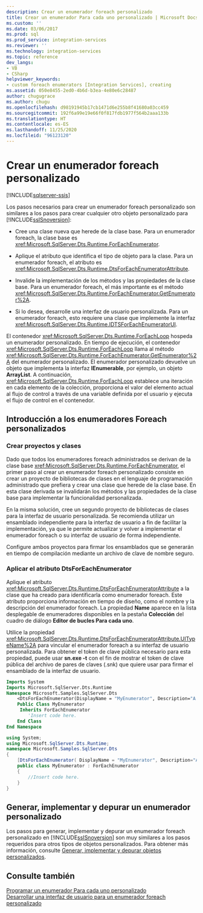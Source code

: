 ```yaml
---
description: Crear un enumerador foreach personalizado
title: Crear un enumerador Para cada uno personalizado | Microsoft Docs
ms.custom: ''
ms.date: 03/06/2017
ms.prod: sql
ms.prod_service: integration-services
ms.reviewer: ''
ms.technology: integration-services
ms.topic: reference
dev_langs:
- VB
- CSharp
helpviewer_keywords:
- custom foreach enumerators [Integration Services], creating
ms.assetid: 050e8455-2ed0-4b6d-b3ea-4e80e6c28487
author: chugugrace
ms.author: chugu
ms.openlocfilehash: d98191945b17cb1471d6e255b8f41680a03cc459
ms.sourcegitcommit: 192f6a99e19e66f0f817fdb1977f564b2aaa133b
ms.translationtype: HT
ms.contentlocale: es-ES
ms.lasthandoff: 11/25/2020
ms.locfileid: "96123120"
---
```

# <a name="creating-a-custom-foreach-enumerator"></a>Crear un enumerador foreach personalizado

[!INCLUDE[sqlserver-ssis](../../../includes/applies-to-version/sqlserver-ssis.md)]


  Los pasos necesarios para crear un enumerador foreach personalizado son similares a los pasos para crear cualquier otro objeto personalizado para [!INCLUDE[ssISnoversion](../../../includes/ssisnoversion-md.md)]:  
  
-   Cree una clase nueva que herede de la clase base. Para un enumerador foreach, la clase base es <xref:Microsoft.SqlServer.Dts.Runtime.ForEachEnumerator>.  
  
-   Aplique el atributo que identifica el tipo de objeto para la clase. Para un enumerador foreach, el atributo es <xref:Microsoft.SqlServer.Dts.Runtime.DtsForEachEnumeratorAttribute>.  
  
-   Invalide la implementación de los métodos y las propiedades de la clase base. Para un enumerador foreach, el más importante es el método <xref:Microsoft.SqlServer.Dts.Runtime.ForEachEnumerator.GetEnumerator%2A>.  
  
-   Si lo desea, desarrolle una interfaz de usuario personalizada. Para un enumerador foreach, esto requiere una clase que implemente la interfaz <xref:Microsoft.SqlServer.Dts.Runtime.IDTSForEachEnumeratorUI>.  
  
 El contenedor <xref:Microsoft.SqlServer.Dts.Runtime.ForEachLoop> hospeda un enumerador personalizado. En tiempo de ejecución, el contenedor <xref:Microsoft.SqlServer.Dts.Runtime.ForEachLoop> llama al método <xref:Microsoft.SqlServer.Dts.Runtime.ForEachEnumerator.GetEnumerator%2A> del enumerador personalizado. El enumerador personalizado devuelve un objeto que implementa la interfaz **IEnumerable**, por ejemplo, un objeto **ArrayList**. A continuación, <xref:Microsoft.SqlServer.Dts.Runtime.ForEachLoop> establece una iteración en cada elemento de la colección, proporciona el valor del elemento actual al flujo de control a través de una variable definida por el usuario y ejecuta el flujo de control en el contenedor.  
  
## <a name="getting-started-with-a-custom-foreach-enumerator"></a>Introducción a los enumeradores Foreach personalizados  
  
### <a name="creating-projects-and-classes"></a>Crear proyectos y clases  
 Dado que todos los enumeradores foreach administrados se derivan de la clase base <xref:Microsoft.SqlServer.Dts.Runtime.ForEachEnumerator>, el primer paso al crear un enumerador foreach personalizado consiste en crear un proyecto de bibliotecas de clases en el lenguaje de programación administrado que prefiera y crear una clase que herede de la clase base. En esta clase derivada se invalidarán los métodos y las propiedades de la clase base para implementar la funcionalidad personalizada.  
  
 En la misma solución, cree un segundo proyecto de bibliotecas de clases para la interfaz de usuario personalizada. Se recomienda utilizar un ensamblado independiente para la interfaz de usuario a fin de facilitar la implementación, ya que le permite actualizar y volver a implementar el enumerador foreach o su interfaz de usuario de forma independiente.  
  
 Configure ambos proyectos para firmar los ensamblados que se generarán en tiempo de compilación mediante un archivo de clave de nombre seguro.  
  
### <a name="applying-the-dtsforeachenumerator-attribute"></a>Aplicar el atributo DtsForEachEnumerator  
 Aplique el atributo <xref:Microsoft.SqlServer.Dts.Runtime.DtsForEachEnumeratorAttribute> a la clase que ha creado para identificarla como enumerador foreach. Este atributo proporciona información en tiempo de diseño, como el nombre y la descripción del enumerador foreach. La propiedad **Name** aparece en la lista desplegable de enumeradores disponibles en la pestaña **Colección** del cuadro de diálogo **Editor de bucles Para cada uno**.  
  
 Utilice la propiedad <xref:Microsoft.SqlServer.Dts.Runtime.DtsForEachEnumeratorAttribute.UITypeName%2A> para vincular el enumerador foreach a su interfaz de usuario personalizada. Para obtener el token de clave pública necesario para esta propiedad, puede usar **sn.exe -t** con el fin de mostrar el token de clave pública del archivo de pares de claves (.snk) que quiere usar para firmar el ensamblado de la interfaz de usuario.  
  
```vb  
Imports System  
Imports Microsoft.SqlServer.Dts.Runtime  
Namespace Microsoft.Samples.SqlServer.Dts  
    <DtsForEachEnumerator(DisplayName = "MyEnumerator", Description="A sample custom enumerator", UITypeName="FullyQualifiedTypeName,AssemblyName,Version=1.00.000.00,Culture=Neutral,PublicKeyToken=<publickeytoken>")> _   
    Public Class MyEnumerator  
     Inherits ForEachEnumerator  
        'Insert code here.  
    End Class  
End Namespace  
```  
  
```csharp  
using System;  
using Microsoft.SqlServer.Dts.Runtime;  
namespace Microsoft.Samples.SqlServer.Dts  
{  
    [DtsForEachEnumerator( DisplayName = "MyEnumerator", Description="A sample custom enumerator", UITypeName="FullyQualifiedTypeName,AssemblyName,Version=1.00.000.00,Culture=Neutral,PublicKeyToken=<publickeytoken>")]  
    public class MyEnumerator : ForEachEnumerator  
    {  
        //Insert code here.  
    }  
}  
```  
  
## <a name="building-deploying-and-debugging-a-custom-enumerator"></a>Generar, implementar y depurar un enumerador personalizado  
 Los pasos para generar, implementar y depurar un enumerador foreach personalizado en [!INCLUDE[ssISnoversion](../../../includes/ssisnoversion-md.md)] son muy similares a los pasos requeridos para otros tipos de objetos personalizados. Para obtener más información, consulte [Generar, implementar y depurar objetos personalizados](../../../integration-services/extending-packages-custom-objects/building-deploying-and-debugging-custom-objects.md).  
  
## <a name="see-also"></a>Consulte también  
 [Programar un enumerador Para cada uno personalizado](../../../integration-services/extending-packages-custom-objects/foreach-enumerator/coding-a-custom-foreach-enumerator.md)   
 [Desarrollar una interfaz de usuario para un enumerador foreach personalizado](../../../integration-services/extending-packages-custom-objects/foreach-enumerator/developing-a-user-interface-for-a-custom-foreach-enumerator.md)  
  
  
